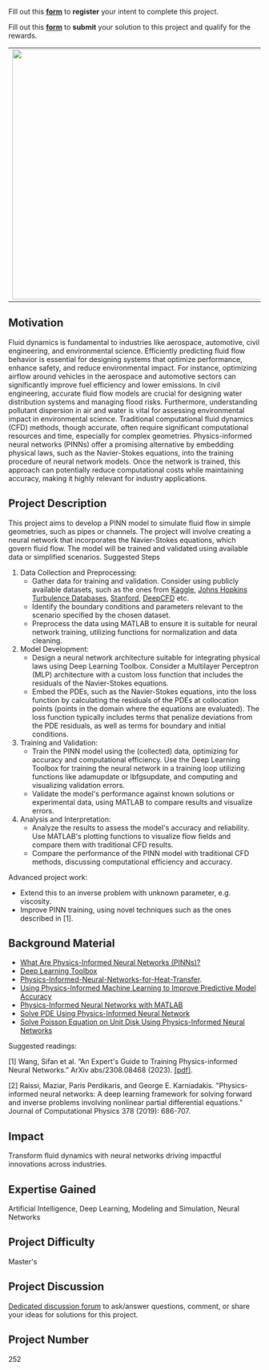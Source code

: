 Fill out this <strong>[form](https://www.mathworks.com/academia/student-challenge/mathworks-excellence-in-innovation-signup.html?tfa_1=Fluid%20Flow%20Simulation%20Using%20Physics-Informed%20Neural%20Networks&tfa_2=252)</strong> to <strong>register</strong> your intent to complete this project.

Fill out this <strong>[form](https://www.mathworks.com/academia/student-challenge/mathworks-excellence-in-innovation-submission-form.html?tfa_1=Fluid%20Flow%20Simulation%20Using%20Physics-Informed%20Neural%20Networks&tfa_2=252)</strong> to <strong>submit</strong> your solution to this project and qualify for the rewards.

<table>
<td><img src="https://gist.githubusercontent.com/robertogl/e0115dc303472a9cfd52bbbc8edb7665/raw/cfd.jpg"  width=500 /></td>
<td><p><h1>Fluid Flow Simulation Using Physics-Informed Neural Networks</h1></p>
<p>Develop a Physics Informed Neural Network (PINN) for fluid flow simulation. </p>
</table>

## Motivation

Fluid dynamics is fundamental to industries like aerospace, automotive, civil engineering, and environmental science. Efficiently predicting fluid flow behavior is essential for designing systems that optimize performance, enhance safety, and reduce environmental impact. For instance, optimizing airflow around vehicles in the aerospace and automotive sectors can significantly improve fuel efficiency and lower emissions. In civil engineering, accurate fluid flow models are crucial for designing water distribution systems and managing flood risks. Furthermore, understanding pollutant dispersion in air and water is vital for assessing environmental impact in environmental science.
Traditional computational fluid dynamics (CFD) methods, though accurate, often require significant computational resources and time, especially for complex geometries. Physics-informed neural networks (PINNs) offer a promising alternative by embedding physical laws, such as the Navier-Stokes equations, into the training procedure of neural network models. Once the network is trained, this approach can potentially reduce computational costs while maintaining accuracy, making it highly relevant for industry applications.

## Project Description
This project aims to develop a PINN model to simulate fluid flow in simple geometries, such as pipes or channels. The project will involve creating a neural network that incorporates the Navier-Stokes equations, which govern fluid flow. The model will be trained and validated using available data or simplified scenarios. 
Suggested Steps
1.	Data Collection and Preprocessing:
    - Gather data for training and validation. Consider using publicly available datasets, such as the ones from [Kaggle](https://www.kaggle.com/datasets/ryleymcconkey/ml-turbulence-dataset/versions/3), [Johns Hopkins Turbulence Databases](https://turbulence.pha.jhu.edu/), [Stanford](https://hai.stanford.edu/news/blastnet-first-large-machine-learning-dataset-fundamental-fluid-dynamics), [DeepCFD](https://github.com/mdribeiro/DeepCFD) etc.
    -	Identify the boundary conditions and parameters relevant to the scenario specified by the chosen dataset.
    -	Preprocess the data using MATLAB to ensure it is suitable for neural network training, utilizing functions for normalization and data cleaning.
2.	Model Development:
    -	Design a neural network architecture suitable for integrating physical laws using Deep Learning Toolbox. Consider a Multilayer Perceptron (MLP)  architecture  with a custom loss function that includes the residuals of the Navier-Stokes equations.
    -	Embed the PDEs, such as the Navier-Stokes equations, into the loss function by calculating the residuals of the PDEs at collocation points (points in the domain where the equations are evaluated). The loss function typically includes terms that penalize deviations from the PDE residuals, as well as terms for boundary and initial conditions.
3.	Training and Validation:
    - Train the PINN model using the (collected) data, optimizing for accuracy and computational efficiency. Use the Deep Learning Toolbox for training the neural network in a training loop utilizing functions like adamupdate or lbfgsupdate, and computing and visualizing validation errors.
    - Validate the model's performance against known solutions or experimental data, using MATLAB to compare results and visualize errors.
4.	Analysis and Interpretation:
    -	Analyze the results to assess the model's accuracy and reliability. Use MATLAB's plotting functions to visualize flow fields and compare them with traditional CFD results.
    -	Compare the performance of the PINN model with traditional CFD methods, discussing computational efficiency and accuracy.

Advanced project work:
- Extend this to an inverse problem with unknown parameter, e.g. viscosity.
- Improve PINN training, using novel techniques such as the ones described in [1]. 


## Background Material

-	[What Are Physics-Informed Neural Networks (PINNs)?](https://www.mathworks.com/discovery/physics-informed-neural-networks.html)
-	[Deep Learning Toolbox](https://jp.mathworks.com/products/deep-learning.html)
-	[Physics-Informed-Neural-Networks-for-Heat-Transfer]( https://github.com/matlab-deep-learning/Physics-Informed-Neural-Networks-for-Heat-Transfer).
-	[Using Physics-Informed Machine Learning to Improve Predictive Model Accuracy](https://www.mathworks.com/company/user_stories/case-studies/using-physics-informed-machine-learning-to-improve-predictive-model-accuracy.html)
-	[Physics-Informed Neural Networks with MATLAB](https://www.youtube.com/watch?v=RTR_RklvAUQ)
-	[Solve PDE Using Physics-Informed Neural Network](https://www.mathworks.com/help/deeplearning/ug/solve-partial-differential-equations-with-lbfgs-method-and-deep-learning.html)
-	[Solve Poisson Equation on Unit Disk Using Physics-Informed Neural Networks](https://www.mathworks.com/help/pde/ug/solve-poisson-equation-on-unit-disk-using-pinn.html)

Suggested readings:

[1] Wang, Sifan et al. “An Expert's Guide to Training Physics-informed Neural Networks.” ArXiv abs/2308.08468 (2023). [[pdf]]( https://arxiv.org/pdf/2308.08468).

[2] Raissi, Maziar, Paris Perdikaris, and George E. Karniadakis. "Physics-informed neural networks: A deep learning framework for solving forward and inverse problems involving nonlinear partial differential equations." Journal of Computational Physics 378 (2019): 686-707.


## Impact

Transform fluid dynamics with neural networks driving impactful innovations across industries.

## Expertise Gained 

Artificial Intelligence, Deep Learning, Modeling and Simulation, Neural Networks

## Project Difficulty

Master's

## Project Discussion

[Dedicated discussion forum](https://github.com/mathworks/MATLAB-Simulink-Challenge-Project-Hub/discussions/117) to ask/answer questions, comment, or share your ideas for solutions for this project.

## Project Number

252
